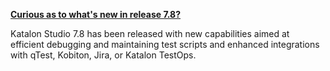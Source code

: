 **[Curious as to what's new in release 7.8?](https://docs.katalon.com/katalon-studio/new/what-is-new.html)**

Katalon Studio 7.8 has been released with new capabilities aimed at efficient debugging and maintaining test scripts and enhanced integrations with qTest, Kobiton, Jira, or Katalon TestOps. 
